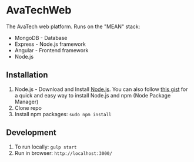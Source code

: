 # AvaTechWeb

The AvaTech web platform. Runs on the "MEAN" stack:
* MongoDB - Database
* Express - Node.js framework
* Angular - Frontend framework
* Node.js

## Installation

1. Node.js - Download and Install [Node.js](http://www.nodejs.org/download/). You can also follow [this gist](https://gist.github.com/isaacs/579814) for a quick and easy way to install Node.js and npm (Node Package Manager)
1. Clone repo
1. Install npm packages: ```sudo npm install```

## Development

1. To run locally: ```gulp start```
2. Run in browser: ```http://localhost:3000/```




